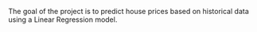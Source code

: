 The goal of the project is to predict house prices based on historical data using a Linear Regression model. 
